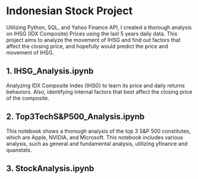 # Indonesian Stock Project
Utilizing Python, SQL, and Yahoo Finance API, I created a thorough analysis on IHSG (IDX Composite) Prices using the last 5 years daily data. This project aims to analyze the movement of IHSG and find out factors that affect the closing price, and hopefully would predict the price and movement of IHSG. 

## 1. IHSG_Analysis.ipynb
   Analyzing IDX Composite Index (IHSG) to learn its price and daily returns behaviors. Also, identifying internal factors that best affect the closing price of the composite.
   
## 2. Top3TechS&P500_Analysis.ipynb
  This notebook shows a thorough analysis of the top 3 S&P 500 constitutes, which are Apple, NVIDIA, and Microsoft. This notebook includes various analysis, such as general and fundamental analysis, utilizing yfinance and quanstats.

## 3. StockAnalysis.ipynb
